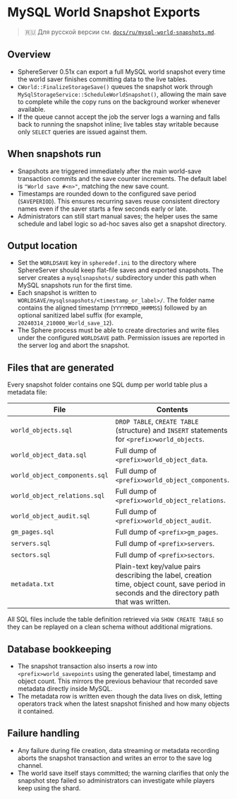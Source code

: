 # MySQL World Snapshot Exports

> 🇷🇺 Для русской версии см. [`docs/ru/mysql-world-snapshots.md`](ru/mysql-world-snapshots.md).

## Overview
- SphereServer 0.51x can export a full MySQL world snapshot every time the world saver finishes committing data to the live tables.
- `CWorld::FinalizeStorageSave()` queues the snapshot work through `MySqlStorageService::ScheduleWorldSnapshot()`, allowing the main save to complete while the copy runs on the background worker whenever available.
- If the queue cannot accept the job the server logs a warning and falls back to running the snapshot inline; live tables stay writable because only `SELECT` queries are issued against them.

## When snapshots run
- Snapshots are triggered immediately after the main world-save transaction commits and the save counter increments. The default label is `"World save #<n>"`, matching the new save count.
- Timestamps are rounded down to the configured save period (`SAVEPERIOD`). This ensures recurring saves reuse consistent directory names even if the saver starts a few seconds early or late.
- Administrators can still start manual saves; the helper uses the same schedule and label logic so ad-hoc saves also get a snapshot directory.

## Output location
- Set the `WORLDSAVE` key in `spheredef.ini` to the directory where SphereServer should keep flat-file saves and exported snapshots. The server creates a `mysqlsnapshots/` subdirectory under this path when MySQL snapshots run for the first time.
- Each snapshot is written to `WORLDSAVE/mysqlsnapshots/<timestamp_or_label>/`. The folder name contains the aligned timestamp (`YYYYMMDD_HHMMSS`) followed by an optional sanitized label suffix (for example, `20240314_210000_World_save_12`).
- The Sphere process must be able to create directories and write files under the configured `WORLDSAVE` path. Permission issues are reported in the server log and abort the snapshot.

## Files that are generated
Every snapshot folder contains one SQL dump per world table plus a metadata file:

| File | Contents |
| ---- | -------- |
| `world_objects.sql` | `DROP TABLE`, `CREATE TABLE` (structure) and `INSERT` statements for `<prefix>world_objects`. |
| `world_object_data.sql` | Full dump of `<prefix>world_object_data`. |
| `world_object_components.sql` | Full dump of `<prefix>world_object_components`. |
| `world_object_relations.sql` | Full dump of `<prefix>world_object_relations`. |
| `world_object_audit.sql` | Full dump of `<prefix>world_object_audit`. |
| `gm_pages.sql` | Full dump of `<prefix>gm_pages`. |
| `servers.sql` | Full dump of `<prefix>servers`. |
| `sectors.sql` | Full dump of `<prefix>sectors`. |
| `metadata.txt` | Plain-text key/value pairs describing the label, creation time, object count, save period in seconds and the directory path that was written. |

All SQL files include the table definition retrieved via `SHOW CREATE TABLE` so they can be replayed on a clean schema without additional migrations.

## Database bookkeeping
- The snapshot transaction also inserts a row into `<prefix>world_savepoints` using the generated label, timestamp and object count. This mirrors the previous behaviour that recorded save metadata directly inside MySQL.
- The metadata row is written even though the data lives on disk, letting operators track when the latest snapshot finished and how many objects it contained.

## Failure handling
- Any failure during file creation, data streaming or metadata recording aborts the snapshot transaction and writes an error to the save log channel.
- The world save itself stays committed; the warning clarifies that only the snapshot step failed so administrators can investigate while players keep using the shard.
